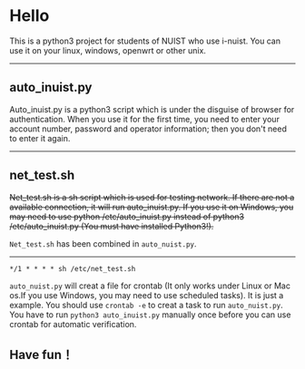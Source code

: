# Hello

This is a python3 project for students of NUIST who use i-nuist.
You can use it on your linux, windows, openwrt or other unix.

---------

## auto_inuist.py

Auto_inuist.py is a python3 script which is under the disguise of browser for authentication.
When you use it for the first time, you need to enter your account number, password and operator information; then you don't need to enter it again.

---------

## net_test.sh

~~Net_test.sh is a sh script which is used for testing network. If there are not a available connection, it will run auto_inuist.py. If you use it on Windows, you may need to use python /etc/auto_inuist.py instead of python3 /etc/auto_inuist.py (You must have installed Python3!).~~

`Net_test.sh` has been combined in `auto_nuist.py`.

---------

    */1 * * * * sh /etc/net_test.sh

`auto_nuist.py` will creat a file for crontab (It only works under Linux or Mac os.If you use Windows, you may need to use scheduled tasks). It is just a example. You should use `crontab -e` to creat a task to run `auto_nuist.py`.
You have to run `python3 auto_inuist.py` manually once before you can use crontab for automatic verification.

## Have fun！
